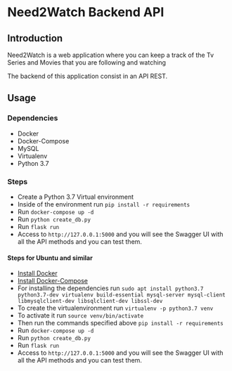 # Need2Watch Backend API

## Introduction

Need2Watch is a web application where you can keep a track of the Tv Series and Movies that you are following and watching

The backend of this application consist in an API REST.

## Usage

### Dependencies

- Docker
- Docker-Compose
- MySQL
- Virtualenv
- Python 3.7

### Steps

- Create a Python 3.7 Virtual environment
- Inside of the environment run `pip install -r requirements`
- Run `docker-compose up -d`
- Run `python create_db.py`
- Run `flask run`
- Access to `http://127.0.0.1:5000` and you will see the Swagger UI with all the API methods and you can test them.

#### Steps for Ubuntu and similar

- [Install Docker](https://docs.docker.com/engine/install/ubuntu/)
- [Install Docker-Compose](https://docs.docker.com/compose/install/)
- For installing the dependencies run `sudo apt install python3.7 python3.7-dev virtualenv build-essential mysql-server mysql-client libmysqlclient-dev libsqlclient-dev libssl-dev`
- To create the virtualenvironment run `virtualenv -p python3.7 venv`
- To activate it run `source venv/bin/activate`
- Then run the commands specified above `pip install -r requirements`
- Run `docker-compose up -d`
- Run `python create_db.py`
- Run `flask run`
- Access to `http://127.0.0.1:5000` and you will see the Swagger UI with all the API methods and you can test them.
